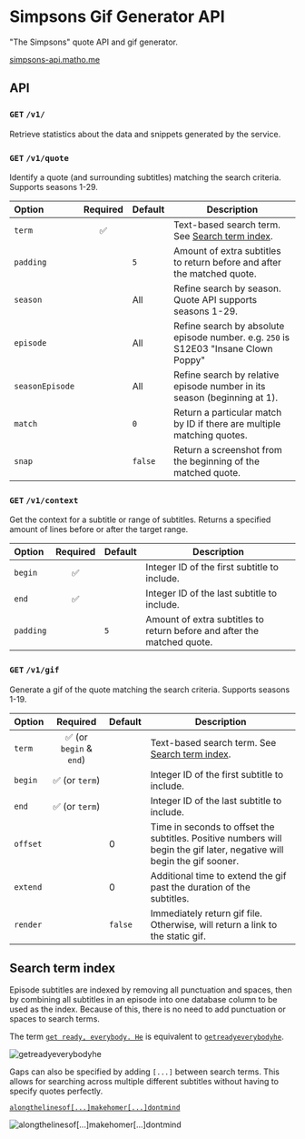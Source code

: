 # Simpsons Gif Generator API

"The Simpsons" quote API and gif generator.

[simpsons-api.matho.me](https://simpsons-api.matho.me/gif?term=ohyoubetterbelievethatsapaddlin)

## API

### `GET` `/v1/`

Retrieve statistics about the data and snippets generated by the service.

### `GET` `/v1/quote`

Identify a quote (and surrounding subtitles) matching the search criteria. Supports seasons 1-29.

| Option | Required | Default | Description |
| :--- | :---: | --- | --- |
| `term` | ✅ | | Text-based search term. See [Search term index](#Search_term_index). |
| `padding` | | `5` | Amount of extra subtitles to return before and after the matched quote. |
| `season` | | All | Refine search by season. Quote API supports seasons 1-29. |
| `episode` | | All | Refine search by absolute episode number. e.g. `250` is S12E03 "Insane Clown Poppy" |
| `seasonEpisode` | | All | Refine search by relative episode number in its season (beginning at 1). |
| `match` | | `0` | Return a particular match by ID if there are multiple matching quotes. |
| `snap` | | `false` | Return a screenshot from the beginning of the matched quote. |

### `GET` `/v1/context`

Get the context for a subtitle or range of subtitles. Returns a specified amount of lines before or after the target range.

| Option | Required | Default | Description |
| :--- | :---: | --- | --- |
| `begin` | ✅ | | Integer ID of the first subtitle to include. |
| `end` | ✅ | | Integer ID of the last subtitle to include. |
| `padding` | | `5` | Amount of extra subtitles to return before and after the matched quote. |

### `GET` `/v1/gif`

Generate a gif of the quote matching the search criteria. Supports seasons 1-19.

| Option | Required | Default | Description |
| :--- | :---: | --- | --- |
| `term` | ✅ (or `begin` & `end`) | | Text-based search term. See [Search term index](#Search_term_index). |
| `begin` | ✅ (or `term`) | | Integer ID of the first subtitle to include. |
| `end` | ✅ (or `term`) | | Integer ID of the last subtitle to include. |
| `offset` | | 0 | Time in seconds to offset the subtitles. Positive numbers will begin the gif later, negative will begin the gif sooner. |
| `extend` | | 0 | Additional time to extend the gif past the duration of the subtitles. |
| `render` | | `false` | Immediately return gif file. Otherwise, will return a link to the static gif. |

## Search term index

Episode subtitles are indexed by removing all punctuation and spaces, then by combining all subtitles in an episode into one database column to be used as the index. Because of this, there is no need to add punctuation or spaces to search terms. 

The term [`get ready, everybody. He`](`https://simpsons-api.matho.me/v1/gif?term=get%20ready,%20everybody.%20He`) is equivalent to [`getreadyeverybodyhe`](https://simpsons-api.matho.me/v1/gif?term=getreadyeverybodyhe).

![getreadyeverybodyhe](https://simpsons-api.matho.me/gif/x240sb104705e104706.gif)

Gaps can also be specified by adding `[...]` between search terms. This allows for searching across multiple different subtitles without having to specify quotes perfectly.

[`alongthelinesof[...]makehomer[...]dontmind`](https://simpsons-api.matho.me/v1/gif?term=alongthelinesof[...]makehomer[...]dontmind)

![alongthelinesof[...]makehomer[...]dontmind](https://simpsons-api.matho.me/gif/x240sb51637e51640.gif)
